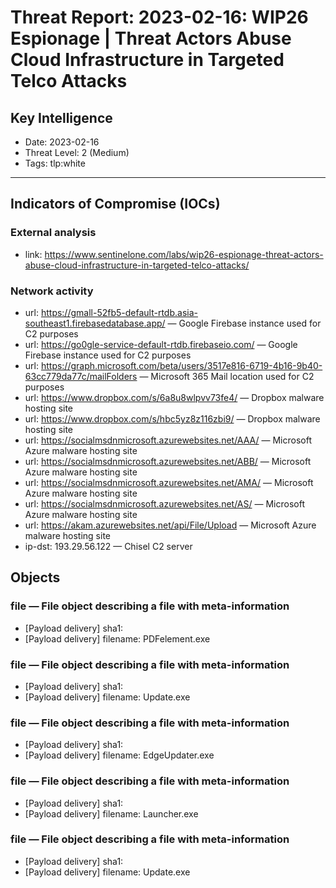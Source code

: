 # Threat Report: 2023-02-16: WIP26 Espionage | Threat Actors Abuse Cloud Infrastructure in Targeted Telco Attacks


## Key Intelligence
* Date: 2023-02-16
* Threat Level: 2 (Medium)
* Tags: tlp:white

---

## Indicators of Compromise (IOCs)
### External analysis
* link: https://www.sentinelone.com/labs/wip26-espionage-threat-actors-abuse-cloud-infrastructure-in-targeted-telco-attacks/

### Network activity
* url: https://gmall-52fb5-default-rtdb.asia-southeast1.firebasedatabase.app/ — Google Firebase instance used for C2 purposes
* url: https://go0gle-service-default-rtdb.firebaseio.com/ — Google Firebase instance used for C2 purposes
* url: https://graph.microsoft.com/beta/users/3517e816-6719-4b16-9b40-63cc779da77c/mailFolders — Microsoft 365 Mail location used for C2 purposes
* url: https://www.dropbox.com/s/6a8u8wlpvv73fe4/ — Dropbox malware hosting site
* url: https://www.dropbox.com/s/hbc5yz8z116zbi9/ — Dropbox malware hosting site
* url: https://socialmsdnmicrosoft.azurewebsites.net/AAA/ — Microsoft Azure malware hosting site
* url: https://socialmsdnmicrosoft.azurewebsites.net/ABB/ — Microsoft Azure malware hosting site
* url: https://socialmsdnmicrosoft.azurewebsites.net/AMA/ — Microsoft Azure malware hosting site
* url: https://socialmsdnmicrosoft.azurewebsites.net/AS/ — Microsoft Azure malware hosting site
* url: https://akam.azurewebsites.net/api/File/Upload — Microsoft Azure malware hosting site
* ip-dst: 193.29.56.122 — Chisel C2 server

## Objects
### file — File object describing a file with meta-information
* [Payload delivery] sha1: <sha1>
* [Payload delivery] filename: PDFelement.exe

### file — File object describing a file with meta-information
* [Payload delivery] sha1: <sha1>
* [Payload delivery] filename: Update.exe

### file — File object describing a file with meta-information
* [Payload delivery] sha1: <sha1>
* [Payload delivery] filename: EdgeUpdater.exe

### file — File object describing a file with meta-information
* [Payload delivery] sha1: <sha1>
* [Payload delivery] filename: Launcher.exe

### file — File object describing a file with meta-information
* [Payload delivery] sha1: <sha1>
* [Payload delivery] filename: Update.exe
